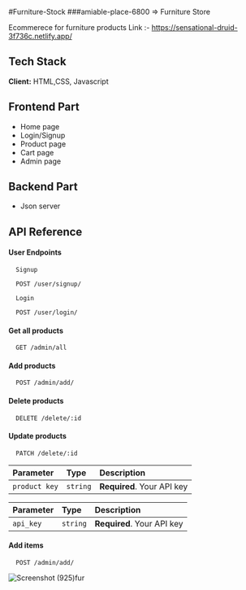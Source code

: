 #Furniture-Stock
###amiable-place-6800
=> Furniture Store

Ecommerece for furniture products
Link :- https://sensational-druid-3f736c.netlify.app/

## Tech Stack

**Client:** HTML,CSS, Javascript

## Frontend Part

- Home page
- Login/Signup
- Product page
- Cart page
- Admin page

## Backend Part
- Json server

## API Reference

#### User Endpoints

```http
  Signup

  POST /user/signup/
```
```http
  Login

  POST /user/login/
```
#### Get all products

```http
  GET /admin/all
```

#### Add products

```http
  POST /admin/add/
```
#### Delete products

```http
  DELETE /delete/:id
```
#### Update products

```http
  PATCH /delete/:id
```

| Parameter | Type     | Description                |
| :-------- | :------- | :------------------------- |
| `product key` | `string` | **Required**. Your API key |


| Parameter | Type     | Description                |
| :-------- | :------- | :------------------------- |
| `api_key` | `string` | **Required**. Your API key |

#### Add items

```http
  POST /admin/add/
```

![Screenshot (925)fur](https://user-images.githubusercontent.com/106812942/218271324-c3071ba5-560d-4029-bcfe-9263fb982e5d.png)
